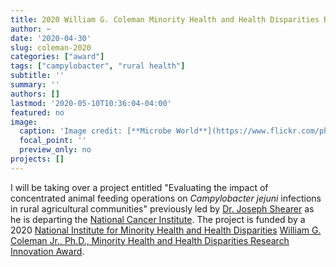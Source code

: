 ```yaml
---
title: 2020 William G. Coleman Minority Health and Health Disparities Research Innovation Award
author: ~
date: '2020-04-30'
slug: coleman-2020
categories: ["award"]
tags: ["campylobacter", "rural health"]
subtitle: ''
summary: ''
authors: []
lastmod: '2020-05-10T10:36:04-04:00'
featured: no
image: 
  caption: 'Image credit: [**Microbe World**](https://www.flickr.com/photos/42636622@N07/6055673653)'
  focal_point: ''
  preview_only: no
projects: []
---
```


I will be taking over a project entitled "Evaluating the impact of concentrated animal feeding operations on *Campylobacter jejuni* infections in rural agricultural communities" previously led by [Dr. Joseph Shearer](https://orcid.org/0000-0002-1443-7428) as he is departing the [National Cancer Institute](https://www.cancer.gov). The project is funded by a 2020 [National Institute for Minority Health and Health Disparities](https://www.nimhd.nih.gov/) [William G. Coleman Jr., Ph.D., Minority Health and Health Disparities Research Innovation Award](https://www.nimhd.nih.gov/programs/intramural/research-award/index.html).
